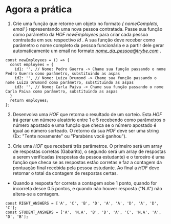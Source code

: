 # Agora a prática

1. Crie uma função que retorne um objeto no formato *{ nomeCompleto, email }* representando uma nova pessoa contratada. Passe sua função como parâmetro da *HOF newEmployees* para criar cada pessoa contratada em seu respectivo *id* . A sua função deve receber como parâmetro o nome completo da pessoa funcionária e a partir dele gerar automaticamente um email no formato *nome_da_pessoa@trybe.com* .

```
const newEmployees = () => {
  const employees = {
    id1: '', // Nome: Pedro Guerra -> Chame sua função passando o nome Pedro Guerra como parâmetro, substituindo as aspas
    id2: '', // Nome: Luiza Drumond -> Chame sua função passando o nome Luiza Drumond como parâmetro, substituindo as aspas
    id3: '', // Nome: Carla Paiva -> Chame sua função passando o nome Carla Paiva como parâmetro, substituindo as aspas
  }
  return employees;
};

```
2.  Desenvolva uma *HOF* que retorna o resultado de um sorteio. Esta *HOF* irá gerar um número aleatório entre 1 e 5 recebendo como parâmetros o número apostado e uma função que checa se o número apostado é igual ao número sorteado. O retorno da sua *HOF* deve ser uma string (Ex: "Tente novamente" ou "Parabéns você ganhou").

3. Crie uma *HOF* que receberá três parâmetros. O primeiro será um array de respostas corretas (Gabarito), o segundo será um array de respostas a serem verificadas (respostas da pessoa estudante) e o terceiro é uma função que checa se as respostas estão corretas e faz a contagem da pontuação final recebida pela pessoa estudante. Ao final a *HOF* deve retornar o total da contagem de respostas certas.
- Quando a resposta for correta a contagem sobe 1 ponto, quando for incorreta desce 0.5 pontos, e quando não houver resposta ("N.A") não altera-se a contagem.

```
const RIGHT_ANSWERS = ['A', 'C', 'B', 'D', 'A', 'A', 'D', 'A', 'D', 'C'];
const STUDENT_ANSWERS = ['A', 'N.A', 'B', 'D', 'A', 'C', 'N.A', 'A', 'D', 'B'];

```